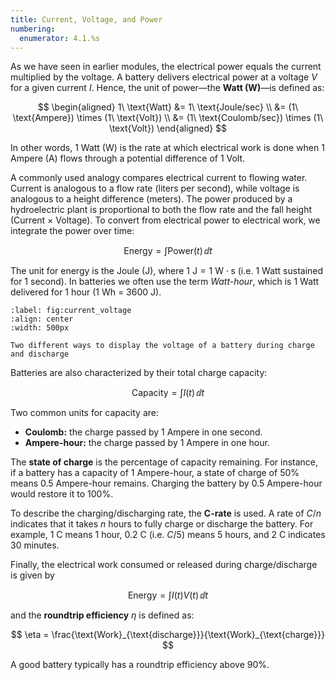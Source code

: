 ```yaml
---
title: Current, Voltage, and Power
numbering:
  enumerator: 4.1.%s
---
```


As we have seen in earlier modules, the electrical power equals the current multiplied by the voltage. A battery delivers electrical power at a voltage $V$ for a given current $I$. Hence, the unit of power—the **Watt (W)**—is defined as:

$$
\begin{aligned}
1\ \text{Watt} &= 1\ \text{Joule/sec} \\
&= (1\ \text{Ampere}) \times (1\ \text{Volt}) \\
&= (1\ \text{Coulomb/sec}) \times (1\ \text{Volt})
\end{aligned}
$$

In other words, 1 Watt (W) is the rate at which electrical work is done when 1 Ampere (A) flows through a potential difference of 1 Volt.

A commonly used analogy compares electrical current to flowing water. Current is analogous to a flow rate (liters per second), while voltage is analogous to a height difference (meters). The power produced by a hydroelectric plant is proportional to both the flow rate and the fall height (Current $\times$ Voltage). To convert from electrical power to electrical work, we integrate the power over time:

$$
\text{Energy} = \int \text{Power}(t) \, \dd t
$$

The unit for energy is the Joule (J), where $1\ \text{J} = 1\ \text{W} \cdot \text{s}$ (i.e. 1 Watt sustained for 1 second). In batteries we often use the term *Watt-hour*, which is 1 Watt delivered for 1 hour (1 Wh = 3600 J).


```{figure} ../images/batteries/currentvoltage.png
:label: fig:current_voltage
:align: center
:width: 500px

Two different ways to display the voltage of a battery during charge and discharge
```

Batteries are also characterized by their total charge capacity:

$$
\text{Capacity} = \int I(t) \, \dd t
$$

Two common units for capacity are:
- **Coulomb:** the charge passed by 1 Ampere in one second.
- **Ampere-hour:** the charge passed by 1 Ampere in one hour.

The **state of charge** is the percentage of capacity remaining. For instance, if a battery has a capacity of 1 Ampere-hour, a state of charge of 50% means 0.5 Ampere-hour remains. Charging the battery by 0.5 Ampere-hour would restore it to 100%.

To describe the charging/discharging rate, the **C-rate** is used. A rate of $C/n$ indicates that it takes $n$ hours to fully charge or discharge the battery. For example, 1 C means 1 hour, 0.2 C (i.e. $C/5$) means 5 hours, and 2 C indicates 30 minutes.

Finally, the electrical work consumed or released during charge/discharge is given by

$$
\text{Energy} = \int I(t)V(t)\, \dd t
$$

and the **roundtrip efficiency** $\eta$ is defined as:

$$
\eta = \frac{\text{Work}_{\text{discharge}}}{\text{Work}_{\text{charge}}}
$$

A good battery typically has a roundtrip efficiency above 90%.
